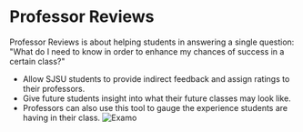 # Professor Reviews
Professor Reviews is about helping students in answering a single question: "What do I need to know in order to enhance my chances of success in a certain class?"

* Allow SJSU students to provide indirect feedback and assign ratings to their professors.
* Give future students insight into what their future classes may look like.
* Professors can also use this tool to gauge the experience students are having in their class.
![Examo](img.png)

